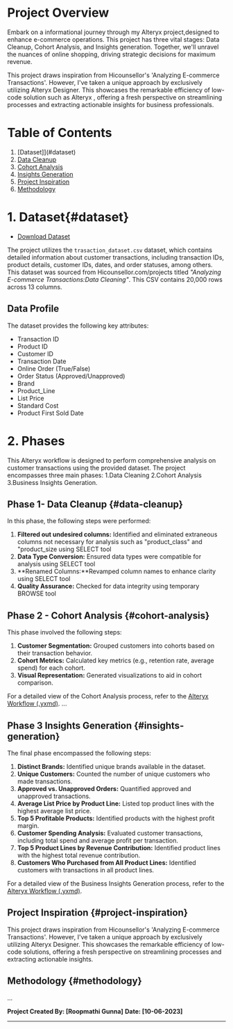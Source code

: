 # Project Overview

Embark on a informational journey through my Alteryx project,designed to enhance e-commerce operations. This project has three vital stages: Data Cleanup, Cohort Analysis, and Insights generation. Together, we'll unravel the nuances of online shopping, driving strategic decisions for maximum revenue.

This project draws inspiration from Hicounsellor's 'Analyzing E-commerce Transactions'. However, I've taken a unique approach by exclusively utilizing Alteryx Designer. This showcases the remarkable efficiency of low-code solution such as Alteryx , offering a fresh perspective on streamlining processes and extracting actionable insights for business professionals.


# Table of Contents

1. [Dataset]](#dataset)
2. [Data Cleanup](#data-cleanup)
3. [Cohort Analysis](#cohort-analysis)
4. [Insights Generation](#insights-generation)
5. [Project Inspiration](#project-inspiration)
6. [Methodology](#methodology)

# 1. Dataset{#dataset}

- [Download Dataset](https://github.com/SQLicious/Alteryx-Project-Ecommerce-Transaction-Cohort-Analysis/blob/main/Inputs/transaction_dataset.csv)

The project utilizes the `trasaction_dataset.csv` dataset, which contains detailed information about customer transactions, including transaction IDs, product details, customer IDs, dates, and order statuses, among others. This dataset was sourced from Hicounsellor.com/projects titled *"Analyzing E-commerce Transactions:Data Cleaning"*. This CSV contains 20,000 rows across 13 columns.

## Data Profile

The dataset provides the following key attributes:

- Transaction ID
- Product ID
- Customer ID
- Transaction Date
- Online Order (True/False)
- Order Status (Approved/Unapproved)
- Brand
- Product_Line
- List Price
- Standard Cost
- Product First Sold Date

# 2. Phases

This Alteryx workflow is designed to perform comprehensive analysis on customer transactions using the provided dataset. The project encompasses three main phases:
1.Data Cleaning
2.Cohort Analysis
3.Business Insights Generation.

## Phase 1- Data Cleanup {#data-cleanup}

In this phase, the following steps were performed:
1. **Filtered out undesired columns:** Identified and eliminated extraneous columns not necessary for analysis such as "product_class" and "product_size using SELECT tool
2. **Data Type Conversion:** Ensured data types were compatible for analysis using SELECT tool
3. **Renamed Columns:**Revamped column names to enhance clarity using SELECT tool
4. **Quality Assurance:** Checked for data integrity using temporary BROWSE tool

## Phase 2 - Cohort Analysis {#cohort-analysis}

This phase involved the following steps:
1. **Customer Segmentation:** Grouped customers into cohorts based on their transaction behavior.
2. **Cohort Metrics:** Calculated key metrics (e.g., retention rate, average spend) for each cohort.
3. **Visual Representation:** Generated visualizations to aid in cohort comparison.

For a detailed view of the Cohort Analysis process, refer to the [Alteryx Workflow (.yxmd)](link_to_yxmd_file).
...

## Phase 3 Insights Generation {#insights-generation}
The final phase encompassed the following steps:
1. **Distinct Brands:** Identified unique brands available in the dataset.
2. **Unique Customers:** Counted the number of unique customers who made transactions.
3. **Approved vs. Unapproved Orders:** Quantified approved and unapproved transactions.
4. **Average List Price by Product Line:** Listed top product lines with the highest average list price.
5. **Top 5 Profitable Products:** Identified products with the highest profit margin.
6. **Customer Spending Analysis:** Evaluated customer transactions, including total spend and average profit per transaction.
7. **Top 5 Product Lines by Revenue Contribution:** Identified product lines with the highest total revenue contribution.
8. **Customers Who Purchased from All Product Lines:** Identified customers with transactions in all product lines.

For a detailed view of the Business Insights Generation process, refer to the [Alteryx Workflow (.yxmd)](link_to_yxmd_file).


## Project Inspiration {#project-inspiration}

This project draws inspiration from Hicounsellor's 'Analyzing E-commerce Transactions'. However, I've taken a unique approach by exclusively utilizing Alteryx Designer. This showcases the remarkable efficiency of low-code solutions, offering a fresh perspective on streamlining processes and extracting actionable insights.

## Methodology {#methodology}

...


**Project Created By: [Roopmathi Gunna]**
**Date: [10-06-2023]**

---


